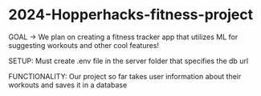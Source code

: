 # 2024-Hopperhacks-fitness-project
GOAL -> We plan on creating a fitness tracker app that utilizes ML for suggesting workouts and other cool features!

SETUP:
Must create .env file in the server folder that specifies the db url

FUNCTIONALITY:
Our project so far takes user information about their workouts and saves it in a database
